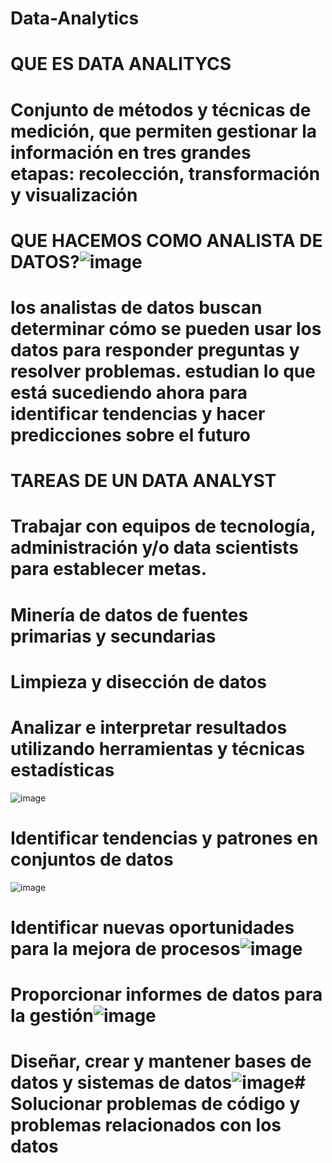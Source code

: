 # Data-Analytics

# QUE ES DATA ANALITYCS
# Conjunto de métodos y técnicas de medición, que permiten gestionar la información en tres grandes etapas: recolección, transformación y visualización

# QUE HACEMOS COMO ANALISTA DE DATOS?![image](https://user-images.githubusercontent.com/4399520/204429647-508c3b94-f7bb-4024-b742-21224884f25a.png)

#  los analistas de datos buscan determinar cómo se pueden usar los datos para responder preguntas y resolver problemas. estudian lo que está sucediendo ahora para identificar tendencias y hacer predicciones sobre el futuro
#  TAREAS DE UN DATA ANALYST
# Trabajar con equipos de tecnología, administración y/o data scientists para establecer metas.
#  Minería de datos de fuentes primarias y secundarias
#  Limpieza y disección de datos
# Analizar e interpretar resultados utilizando herramientas y técnicas estadísticas
![image](https://user-images.githubusercontent.com/4399520/204430079-af0f5b9c-95a3-4888-b80c-c4ff6a3d701b.png)
#  Identificar tendencias y patrones en conjuntos de datos
![image](https://user-images.githubusercontent.com/4399520/204430114-eb6454be-3fd1-4122-9ae5-b52937da3891.png)
#  Identificar nuevas oportunidades para la mejora de procesos![image](https://user-images.githubusercontent.com/4399520/204430135-da5fd9e0-3b6c-4fc4-974f-5948e7358b11.png)
#  Proporcionar informes de datos para la gestión![image](https://user-images.githubusercontent.com/4399520/204430158-7bc53f08-c14f-4047-ad7c-a779c74f59a2.png)

#  Diseñar, crear y mantener bases de datos y sistemas de datos![image](https://user-images.githubusercontent.com/4399520/204430185-3b021394-7ea3-4b29-96ad-332380078c05.png)#  Solucionar problemas de código y problemas relacionados con los datos
